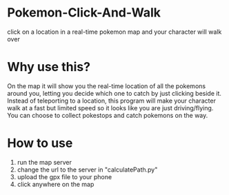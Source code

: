# Pokemon-Click-And-Walk
click on a location in a real-time pokemon map and your character will walk over

# Why use this?
On the map it will show you the real-time location of all the pokemons around you, letting you decide which one to catch by just clicking beside it.
Instead of teleporting to a location, this program will make your character walk at a fast but limited speed so it looks like you are just driving/flying.
You can choose to collect pokestops and catch pokemons on the way.

# How to use
1. run the map server
2. change the url to the server in "calculatePath.py"
3. upload the gpx file to your phone
4. click anywhere on the map